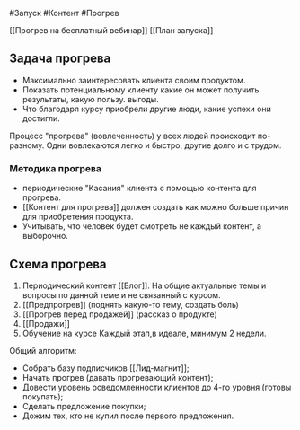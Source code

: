 #Запуск #Контент #Прогрев 

[[Прогрев на бесплатный вебинар]]
[[План запуска]]

## Задача прогрева
- Максимально заинтересовать клиента своим продуктом.
- Показать потенциальному клиенту какие он может получить результаты, какую пользу. выгоды. 
- Что благодаря курсу приобрели другие люди, какие успехи они достигли.

Процесс "прогрева" (вовлеченность) у всех людей происходит по-разному. Одни вовлекаются легко и быстро, другие долго и с трудом.

### Методика прогрева
- периодические "Касания" клиента с помощью контента для прогрева.
- [[Контент для прогрева]]  должен создать как можно больше причин для приобретения продукта.
- Учитывать, что человек будет смотреть не каждый контент, а выборочно.

## Схема прогрева
1. Периодический контент [[Блог]]. На общие актуальные темы и вопросы по данной теме и не связанный с курсом.
2. [[Предпрогрев]]  (поднять какую-то тему, создать боль)
3. [[Прогрев перед продажей]] (рассказ о продукте)
4. [[Продажи]] 
5. Обучение на курсе
Каждый этап,в идеале, минимум 2 недели.

Общий алгоритм:
- Собрать базу подписчиков [[Лид-магнит]];
- Начать прогрев (давать прогревающий контент);
- Довести уровень осведомленности клиентов до 4-го уровня (готовы покупать);
- Сделать предложение покупки;
- Дожим тех, кто не купил после первого предложения.